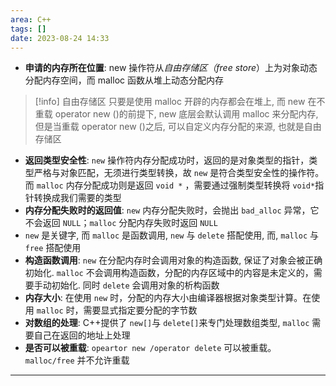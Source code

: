 ```yaml
---
area: C++
tags: []
date: 2023-08-24 14:33
---
```

- **申请的内存所在位置**: new 操作符从*自由存储区（free store*）上为对象动态分配内存空间，而 malloc 函数从堆上动态分配内存
> [!info] 自由存储区
> 只要是使用 malloc 开辟的内存都会在堆上, 而 new 在不重载 operator new ()的前提下, new 底层会默认调用 malloc 来分配内存, 但是当重载 operator new ()之后, 可以自定义内存分配的来源, 也就是自由存储区

- **返回类型安全性**: `new` 操作符内存分配成功时，返回的是对象类型的指针，类型严格与对象匹配，无须进行类型转换，故 `new` 是符合类型安全性的操作符。而 `malloc` 内存分配成功则是返回 `void *` ，需要通过强制类型转换将 `void*`指针转换成我们需要的类型
- **内存分配失败时的返回值**: `new` 内存分配失败时，会抛出 `bad_alloc` 异常，它不会返回 `NULL`；`malloc` 分配内存失败时返回 `NULL`
- `new` 是关键字, 而 `malloc` 是函数调用, `new` 与 `delete` 搭配使用, 而, `malloc` 与 `free` 搭配使用
- **构造函数调用**: `new` 在分配内存时会调用对象的构造函数, 保证了对象会被正确初始化. `malloc` 不会调用构造函数，分配的内存区域中的内容是未定义的，需要手动初始化. 同时 `delete` 会调用对象的析构函数
- **内存大小**: 在使用 `new` 时，分配的内存大小由编译器根据对象类型计算。在使用 `malloc` 时，需要显式指定要分配的字节数
- **对数组的处理**: C++提供了 `new[]`与 `delete[]`来专门处理数组类型, `malloc` 需要自己在返回的地址上处理
- **是否可以被重载**: `opeartor new /operator delete` 可以被重载。`malloc/free` 并不允许重载

---
